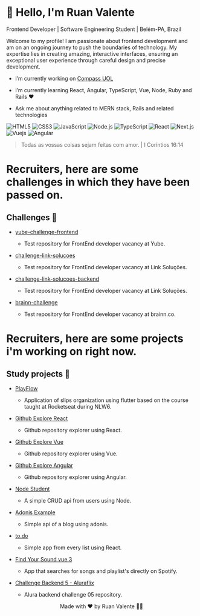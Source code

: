 # 👋 Hello, I'm Ruan Valente

 Frontend Developer | Software Engineering Student | Belém-PA, Brazil

Welcome to my profile! I am passionate about frontend development and am on an ongoing journey to push the boundaries of technology. My expertise lies in creating amazing, interactive interfaces, ensuring an exceptional user experience through careful design and precise development.

- I’m currently working on [Compass UOL](https://compass.uol/en/home/)

- I’m currently learning React, Angular, TypeScript, Vue, Node, Ruby and Rails ❤️

- Ask me about anything related to MERN stack, Rails and related technologies

![HTML5](https://img.shields.io/badge/-HTML5-%23E34F26?style=for-the-badge&logo=html5&logoColor=white) ![CSS3](https://img.shields.io/badge/-CSS3-%231572B6?style=for-the-badge&logo=css3&logoColor=white) ![JavaScript](https://img.shields.io/badge/-JavaScript-%23F7DF1E?style=for-the-badge&logo=javascript&logoColor=white) ![Node.js](https://img.shields.io/badge/-Node.js-%23339933?style=for-the-badge&logo=node.js&logoColor=white) 
![TypeScript](https://img.shields.io/badge/-TypeScript-%231572B6?style=for-the-badge&logo=typescript&logoColor=white)
![React](https://img.shields.io/badge/-React.js-%231572B6?style=for-the-badge&logo=react&logoColor=white)
![Next.js](https://img.shields.io/badge/-Next.js-%231572B6?style=for-the-badge&logo=next.js&logoColor=white)
![Vuejs](https://img.shields.io/badge/-Vuejs-%42b883?style=for-the-badge&logo=vue.js&logoColor=white)
![Angular](https://img.shields.io/badge/-Angular-dd0032?style=for-the-badge&logo=angular&logoColor=white)

> Todas as vossas coisas sejam feitas com amor. | I Coríntios 16:14

# Recruiters, here are some challenges in which they have been passed on.

## Challenges 💪

- [yube-challenge-frontend](https://github.com/ruanvalente/yube-challenge-frontend)

  - Test repository for FrontEnd developer vacancy at Yube.

- [challenge-link-solucoes](https://github.com/ruanvalente/yube-challenge-frontend)

  - Test repository for FrontEnd developer vacancy at Link Soluções.

- [challenge-link-solucoes-backend](challenge-link-solucoes-backend)

  - Test repository for FrontEnd developer vacancy at Link Soluções.

- [brainn-challenge](https://github.com/ruanvalente/brainn-challenge)
  - Test repository for FrontEnd developer vacancy at brainn.co.

# Recruiters, here are some projects i'm working on right now.

## Study projects 💆

- [PlayFlow](https://github.com/ruanvalente/payflow)

  - Application of slips organization using flutter based on the course taught at Rocketseat during NLW6.

- [Github Explore React](https://github.com/ruanvalente/github-explore)

  - Github repository explorer using React.

- [Github Explore Vue](https://github.com/ruanvalente/github-explore-vue)

  - Github repository explorer using Vue.

- [Github Explore Angular](https://github.com/ruanvalente/github-explore-angular)
  - Github repository explorer using Angular.
- [Node Student](https://github.com/ruanvalente/node-student/tree/master/node-api)
  - A simple CRUD api from users using Node.
- [Adonis Example](https://github.com/ruanvalente/adonis-example)

  - Simple api of a blog using adonis.

- [to.do](https://github.com/ruanvalente/to.do)

  - Simple app from every list using React.

- [Find Your Sound vue 3](https://github.com/ruanvalente/find-your-sound-vue3)
  - App that searches for songs and playlist's directly on Spotify.
- [Challenge Backend 5 - Aluraflix](https://github.com/ruanvalente/challenge_backend_5_alura_api)
  
  - Alura backend challenge 05 repository.

<p align="center">
Made with ❤️ by Ruan Valente 👋🏽
</p>
